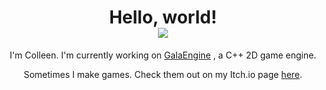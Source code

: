 <div align="center">
 	<h1>Hello, world!<br><img src="https://web.archive.org/web/20091019140401/http://www.geocities.com/mycatmaomao/xmao-3.gif"></h1>
	<p>
	I'm Colleen. I'm currently working on <a href="https://github.com/colleen05/GalaEngine" target="_blank">GalaEngine</a> , a C++ 2D game engine.
	</p>
	<p>
	Sometimes I make games. Check them out on my Itch.io page <a href="https://collydev.itch.io/" target="_blank">here</a>.
	</p>
</div>
